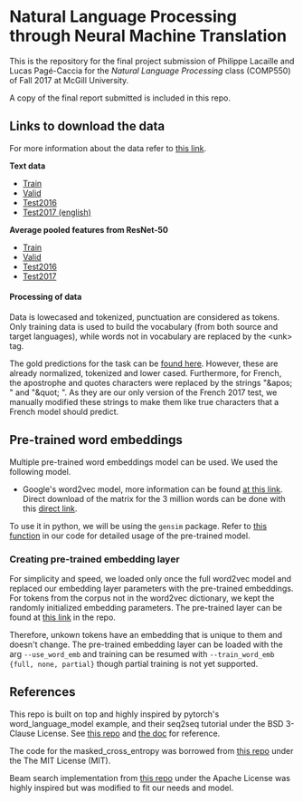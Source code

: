 # Natural Language Processing through Neural Machine Translation

This is the repository for the final project submission of Philippe Lacaille
and Lucas Pagé-Caccia for the _Natural Language
Processing_ class (COMP550) of Fall 2017 at McGill University.

A copy of the final report submitted is included in this repo.

## Links to download the data

For more information about the data refer to [this link](http://www.statmt.org/wmt17/multimodal-task.html).

**Text data**
* [Train](http://www.quest.dcs.shef.ac.uk/wmt17_files_mmt/mmt_task1_training.tar.gz)
* [Valid](http://www.quest.dcs.shef.ac.uk/wmt17_files_mmt/mmt_task1_validation.tar.gz)
* [Test2016](http://www.quest.dcs.shef.ac.uk/wmt17_files_mmt/mmt_task1_test2016.tar.gz)
* [Test2017 (english)](http://www.quest.dcs.shef.ac.uk/wmt17_files_mmt/source_flickr.task1)

**Average pooled features from ResNet-50**
* [Train](http://www-lium.univ-lemans.fr/sites/default/files/NMTPY/flickr30k_ResNet50_pool5_train.zip)
* [Valid](http://www-lium.univ-lemans.fr/sites/default/files/NMTPY/flickr30k_ResNet50_pool5_val.zip)
* [Test2016](http://www-lium.univ-lemans.fr/sites/default/files/NMTPY/flickr30k_ResNet50_pool5_test.zip)
* [Test2017](http://www-lium.univ-lemans.fr/sites/default/files/NMTPY/test2017/task1_ResNet50_pool5_test2017.mat.zip)


#### Processing of data
Data is lowecased and tokenized, punctuation are considered as tokens. Only
training data is used to build the vocabulary (from both source and target languages), while words not in vocabulary are replaced by the \<unk\> tag.

The gold predictions for the task can be [found
here](http://www.quest.dcs.shef.ac.uk/wmt17_files_mmt/gold_translations_task1.tar.gz).
However, these are already normalized, tokenized and lower cased. Furthermore,
for French, the apostrophe and quotes characters were replaced by the strings
"\&apos; " and "\&quot; ". As they are our only version of the French 2017
test, we manually modified these strings to make them like true characters that
a French model should predict.


## Pre-trained word embeddings

Multiple pre-trained word embeddings model can be used. We used the following
model.

* Google's word2vec model, more information can be
found [at this link](https://code.google.com/archive/p/word2vec/). Direct
download of the matrix for the 3 million words can be done with this [direct
link](https://drive.google.com/file/d/0B7XkCwpI5KDYNlNUTTlSS21pQmM/edit?usp=sharing).

To use it in python, we will be using the `gensim` package. Refer to [this
function](https://github.com/placaille/nmt-comp550/blob/master/src/utils.py#L18) in our code for detailed usage of the pre-trained model.

### Creating pre-trained embedding layer

For simplicity and speed, we loaded only once the full word2vec model and
replaced our embedding layer parameters with the pre-trained embeddings. For
tokens from the corpus not in the word2vec dictionary, we kept the randomly
initialized embedding parameters. The pre-trained layer can be found at [this
link](https://github.com/placaille/nmt-comp550/blob/master/bin/pre-trained_emb_layer.bin)
in the repo.

Therefore, unkown tokens have an embedding that is unique to them and doesn't
change. The pre-trained embedding layer can be loaded with the arg
`--use_word_emb` and training can be resumed with `--train_word_emb {full,
none, partial}` though partial training is not yet supported.

## References

This repo is built on top and highly inspired by pytorch's
word\_language\_model example, and their seq2seq tutorial under the BSD 3-Clause License. See [this
repo](https://github.com/pytorch/examples/tree/master/word_language_model) and
[the
doc](http://pytorch.org/tutorials/intermediate/seq2seq_translation_tutorial.html)
for reference.

The code for the masked_cross_entropy was borrowed from [this
repo](https://github.com/spro/practical-pytorch/tree/master/seq2seq-translation) under the The MIT License (MIT).

Beam search implementation from [this repo](
https://github.com/GuessWhatGame/guesswhat/blob/master/src/guesswhat/models/qgen/qgen_beamsearch_wrapper.py) under the Apache License was highly inspired but was modified to fit our needs and model.

